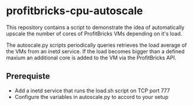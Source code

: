 profitbricks-cpu-autoscale
==========================
This repository contains a script to demonstrate the idea of automatically
upscale the number of cores of ProfitBricks VMs depending on it's load.

The autoscale.py scripts periodically queries retrieves the load average of the
VMs from an inetd service. If the load becomes bigger than a defined maxium an
additional core is added to the VM via the ProfitBricks API.

Prerequiste
-----------
* Add a inetd service that runs the load.sh script on TCP port 777
* Configure the variables in autoscale.py to accord to your setup
